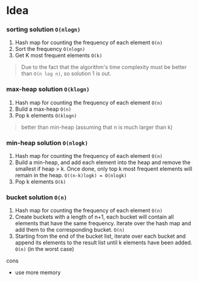 # Idea

### sorting solution `O(nlogn)`

1. Hash map for counting the frequency of each element `O(n)`
1. Sort the frequency `O(nlogn)`
1. Get K most frequent elements `O(k)`

> Due to the fact that the algorithm's time complexity must be better than `O(n log n)`, so solution 1 is out.

### max-heap solution `O(klogn)`

1. Hash map for counting the frequency of each element `O(n)`
1. Build a max-heap `O(n)`
1. Pop k elements `O(klogn)`

> better than min-heap (assuming that n is much larger than k)

### min-heap solution `O(nlogk)`

1. Hash map for counting the frequency of each element `O(n)`
1. Build a min-heap, and add each element into the heap and remove the smallest if heap > k. Once done, only top k most frequent elements will remain in the heap. `O((n-k)logk) = O(nlogk)`
1. Pop k elements `O(k)`

### bucket solution `O(n)`

1. Hash map for counting the frequency of each element `O(n)`
1. Create buckets with a length of n+1, each bucket will contain all elements that have the same frequency. Iterate over the hash map and add them to the corresponding bucket. `O(n)`
1. Starting from the end of the bucket list, iterate over each bucket and append its elements to the result list until k elements have been added. `O(n)` (in the worst case)

cons

* use more memory

